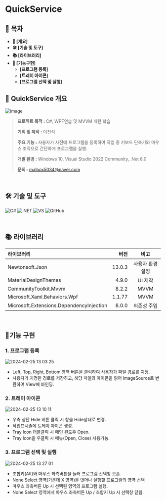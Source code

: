 # **QuickService**

## **📗 목차**

<b>
  
- 📝 [개요]
- 🛠 [기술 및 도구]
- 📚 [라이브러리]
- 🔧 [기능구현]
  - [프로그램 등록]
  - [트레이 아이콘]
  - [프로그램 선택 및 실행]

</b>

## **📝 QuickService 개요**
![image](https://github.com/KR-JasonLane/QuickService/assets/98294800/bd957a03-247b-4fb6-8858-feef68a71349)

> **프로젝트 목적 :** C#, WPF연습 및 MVVM 패턴 학습
>
> **기획 및 제작 :** 이전석
>
> **주요 기능 :** 사용자가 사전에 프로그램을 등록하여 작업 중 키보드 단축기와 마우스 조작으로 간단하게 프로그램을 실행.
>
> **개발 환경 :** Windows 10, Visual Studio 2022 Community, .Net 8.0
>
> **문의 :** malbox5034@naver.com

<br/>

## **🛠 기술 및 도구**
![C#](https://img.shields.io/badge/C%23-239120?style=for-the-badge&logo=c-sharp&logoColor=white)
![.NET](https://img.shields.io/badge/.NET-5C2D91?style=for-the-badge&logo=.net&logoColor=white)
![VS](https://img.shields.io/badge/Visual_Studio-5C2D91?style=for-the-badge&logo=visual%20studio&logoColor=whit)
![GitHub](https://img.shields.io/badge/GitHub-100000?style=for-the-badge&logo=github&logoColor=white)

<br />

## **📚 라이브러리**

|라이브러리|버전|비고|
|:---|---:|:---:|
|Newtonsoft.Json|13.0.3|사용자 환경설정|
|MaterialDesignThemes|4.9.0|UI 제작|
|CommunityToolkit.Mvvm|8.2.2|MVVM|
|Microsoft.Xaml.Behaviors.Wpf|1.1.77|MVVM|
|Microsoft.Extensions.DependencyInjection|8.0.0|의존성 주입|

<br/>

## **🔧기능 구현**

### **1. 프로그램 등록**

![2024-02-25 13 03 25](https://github.com/KR-JasonLane/QuickService/assets/98294800/07c403b1-549f-41ec-9b6b-140ce16add1c)
- Left, Top, Right, Bottom 영역 버튼을 클릭하여 사용자가 파일 경로를 지정.
- 사용자가 지정한 경로를 저장하고, 해당 파일의 아이콘을 읽어 ImageSource로 변환하여 View에 바인딩.

### **2. 트레이 아이콘**
![2024-02-25 13 10 11](https://github.com/KR-JasonLane/QuickService/assets/98294800/3c673286-9cd4-40c5-b9e0-680f599b893d)
- 우측 상단 Hide 버튼 클릭 시 창을 Hide상태로 변경.
- 작업표시줄에 트레이 아이콘 생성.
- Tray Icon 더블클릭 시 메인 윈도우 Open.
- Tray Icon을 우클릭 시 메뉴(Open, Close) 사용가능.

### **3. 프로그램 선택 및 실행**
![2024-02-25 13 27 01](https://github.com/KR-JasonLane/QuickService/assets/98294800/788fc1b5-9507-4ef9-a1e5-6e57793abf27)
- 조합키(Alt)와 마우스 좌측버튼을 눌러 프로그램 선택창 오픈.
- None Select 영역(가운데 X 영역)을 벗어나 실행할 프로그램의 영역 선택
- 마우스 좌측버튼 Up 시 선택된 영역의 프로그램 실행.
- None Select 영역에서 마우스 좌측버튼 Up / 조합키 Up 시 선택창 닫힘.

<br/>
<br/>
<br/>
<br/>
